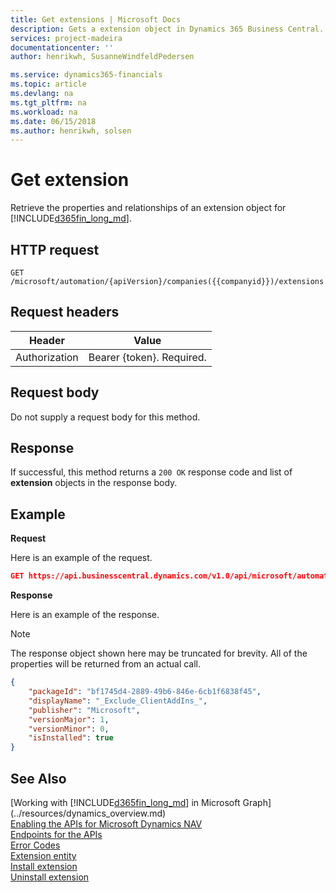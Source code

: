 ```yaml
---
title: Get extensions | Microsoft Docs
description: Gets a extension object in Dynamics 365 Business Central.
services: project-madeira
documentationcenter: ''
author: henrikwh, SusanneWindfeldPedersen

ms.service: dynamics365-financials
ms.topic: article
ms.devlang: na
ms.tgt_pltfrm: na
ms.workload: na
ms.date: 06/15/2018
ms.author: henrikwh, solsen
---
```


# Get extension
Retrieve the properties and relationships of an extension object for [!INCLUDE[d365fin_long_md](../../includes/d365fin_long_md.md)].

## HTTP request
```
GET /microsoft/automation/{apiVersion}/companies({{companyid}})/extensions
```

## Request headers
|Header|Value|
|------|-----|
|Authorization  |Bearer {token}. Required. |

## Request body
Do not supply a request body for this method.

## Response
If successful, this method returns a ```200 OK``` response code and list of  **extension** objects in the response body.

## Example

**Request**

Here is an example of the request.
```json
GET https://api.businesscentral.dynamics.com/v1.0/api/microsoft/automation/beta/companies({id})/extensions
```

**Response**

Here is an example of the response. 

> [!NOTE]  
>   The response object shown here may be truncated for brevity. All of the properties will be returned from an actual call.

```json
{
    "packageId": "bf1745d4-2889-49b6-846e-6cb1f6838f45",
    "displayName": "_Exclude_ClientAddIns_",
    "publisher": "Microsoft",
    "versionMajor": 1,
    "versionMinor": 0,
    "isInstalled": true
}
```



## See Also
[Working with [!INCLUDE[d365fin_long_md](../../includes/d365fin_long_md.md)] in Microsoft Graph](../resources/dynamics_overview.md)  
[Enabling the APIs for Microsoft Dynamics NAV](../../enabling-apis-for-dynamics-nav.md)  
[Endpoints for the APIs](../../endpoints-apis-for-dynamics.md)  
[Error Codes](../dynamics_error_codes.md)  
[Extension entity](../resources/dynamics_microsoft_automation_extension.md)  
[Install extension](../api/dynamics_microsoft_automation_extension_post.md)  
[Uninstall extension](../api/dynamics_microsoft_automation_extension_post.md)  
